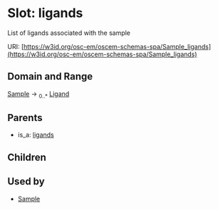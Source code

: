 
# Slot: ligands

List of ligands associated with the sample

URI: [https://w3id.org/osc-em/oscem-schemas-spa/Sample_ligands](https://w3id.org/osc-em/oscem-schemas-spa/Sample_ligands)


## Domain and Range

[Sample](Sample.md) &#8594;  <sub>0..\*</sub> [Ligand](Ligand.md)

## Parents

 *  is_a: [ligands](ligands.md)

## Children


## Used by

 * [Sample](Sample.md)

